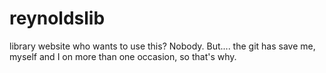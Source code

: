 reynoldslib
===========

library website
who wants to use this?  Nobody.  But.... the git has save me, myself and I on more than one occasion, so that's why.
